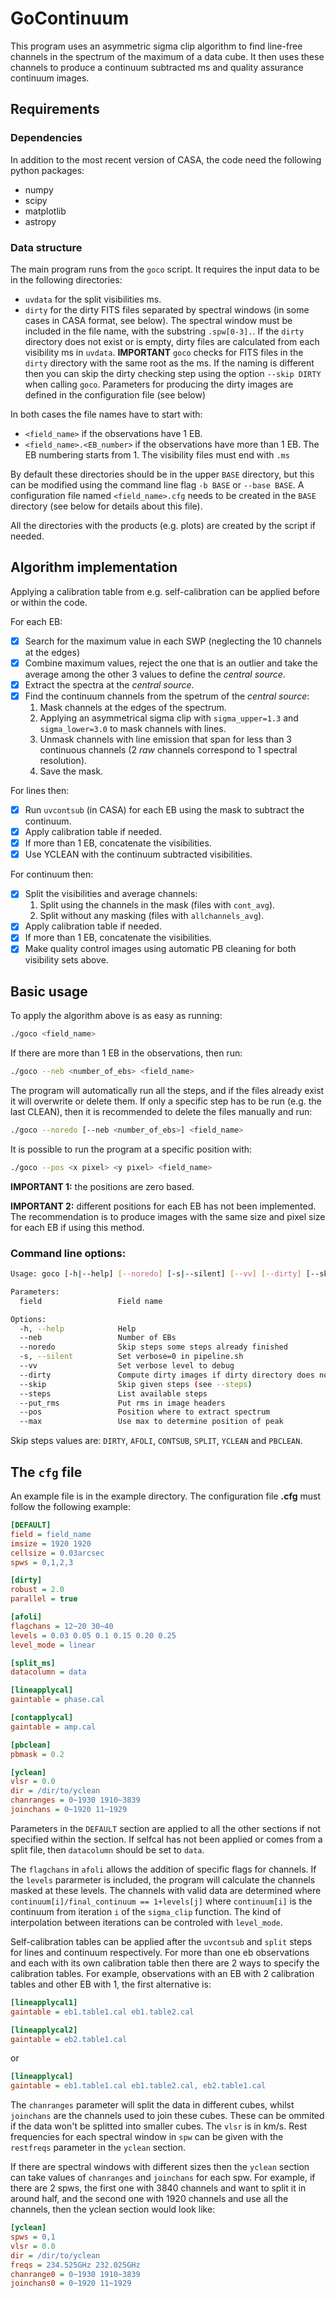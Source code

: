 # GoContinuum

This program uses an asymmetric sigma clip algorithm to find line-free channels
in the spectrum of the maximum of a data cube. It then uses these channels to
produce a continuum subtracted ms and quality assurance continuum images. 

## Requirements

### Dependencies

In addition to the most recent version of CASA, the code need the following 
python packages:
* numpy
* scipy
* matplotlib
* astropy

### Data structure

The main program runs from the `goco` script. It requires the input data
to be in the following directories:
* `uvdata` for the split visibilities ms.
* `dirty` for the dirty FITS files separated by spectral windows (in some cases 
  in CASA format, see below). The spectral window must be included in the file 
  name, with the substring `.spw[0-3].`. If the `dirty` directory does not exist
  or is empty, dirty files are calculated from each visibility ms in `uvdata`. 
  **IMPORTANT** `goco` checks for FITS files in the `dirty` directory with the 
  same root as the ms. If the naming is different then you can skip the dirty 
  checking step using the option `--skip DIRTY` when calling `goco`. Parameters
  for producing the dirty images are defined in the configuration file (see
  below)

In both cases the file names have to start with:
* `<field_name>` if the observations have 1 EB.
* `<field_name>.<EB_number>` if the observations have more than 1 EB. The EB
  numbering starts from 1.
The visibility files must end with `.ms`

By default these directories should be in the upper `BASE` directory, but this 
can be modified using the command line flag `-b BASE` or `--base BASE`. 
A configuration file named `<field_name>.cfg` needs to be created in
the `BASE` directory (see below for details about this file).

All the directories with the products (e.g. plots) are created by the script if
needed.

## Algorithm implementation

Applying a calibration table from e.g. self-calibration can be applied before or
within the code.

For each EB:
- [x] Search for the maximum value in each SWP (neglecting the 10 channels at 
the edges)
- [x] Combine maximum values, reject the one that is an outlier and take the 
average among the other 3 values to define the *central source*.
- [x] Extract the spectra at the *central source*.
- [x] Find the continuum channels from the spetrum of the *central source*:
    1. Mask channels at the edges of the spectrum.
    2. Applying an asymmetrical sigma clip with `sigma_upper=1.3` and 
        `sigma_lower=3.0` to mask channels with lines.
    3. Unmask channels with line emission that span for less than 3 continuous 
        channels (2 *raw* channels correspond to 1 spectral resolution).
    4. Save the mask.

For lines then:
- [x] Run `uvcontsub` (in CASA) for each EB using the mask to subtract the 
    continuum.
- [x] Apply calibration table if needed.
- [x] If more than 1 EB, concatenate the visibilities.
- [x] Use YCLEAN with the continuum subtracted visibilities.

For continuum then:
- [x] Split the visibilities and average channels:
    1. Split using the channels in the mask (files with `cont_avg`).
    2. Split without any masking (files with `allchannels_avg`).
- [x] Apply calibration table if needed.
- [x] If more than 1 EB, concatenate the visibilities.
- [x] Make quality control images using automatic PB cleaning for both
  visibility sets above.

## Basic usage

To apply the algorithm above is as easy as running:
```bash
./goco <field_name>
```

If there are more than 1 EB in the observations, then run:
```bash
./goco --neb <number_of_ebs> <field_name>
```

The program will automatically run all the steps, and if the files already exist
it will overwrite or delete them. If only a specific step has to be run (e.g.
the last CLEAN), then it is recommended to delete the files manually and run:
```bash
./goco --noredo [--neb <number_of_ebs>] <field_name>
```

It is possible to run the program at a specific position with:
```bash
./goco --pos <x pixel> <y pixel> <field_name>
```
**IMPORTANT 1:** the positions are zero based.

**IMPORTANT 2:** different positions for each EB has not been implemented. The
recommendation is to produce images with the same size and pixel size for each
EB if using this method.

### Command line options:
```bash
Usage: goco [-h|--help] [--noredo] [-s|--silent] [--vv] [--dirty] [--skip step [step ...]] [--put_rms] [--pos x y] [--max] field

Parameters:
  field                 Field name

Options:
  -h, --help            Help
  --neb                 Number of EBs
  --noredo              Skip steps some steps already finished
  -s, --silent          Set verbose=0 in pipeline.sh
  --vv                  Set verbose level to debug
  --dirty               Compute dirty images if dirty directory does not exist
  --skip                Skip given steps (see --steps)
  --steps               List available steps
  --put_rms             Put rms in image headers
  --pos                 Position where to extract spectrum
  --max                 Use max to determine position of peak
```
Skip steps values are: `DIRTY`, `AFOLI`, `CONTSUB`, `SPLIT`, `YCLEAN` and `PBCLEAN`.


## The `cfg` file

An example file is in the example directory. The configuration file 
**<field name>.cfg** must follow the following example:
```INI
[DEFAULT]
field = field_name
imsize = 1920 1920
cellsize = 0.03arcsec
spws = 0,1,2,3

[dirty]
robust = 2.0
parallel = true

[afoli]
flagchans = 12~20 30~40
levels = 0.03 0.05 0.1 0.15 0.20 0.25
level_mode = linear

[split_ms]
datacolumn = data

[lineapplycal]
gaintable = phase.cal

[contapplycal]
gaintable = amp.cal

[pbclean]
pbmask = 0.2

[yclean]
vlsr = 0.0
dir = /dir/to/yclean
chanranges = 0~1930 1910~3839
joinchans = 0~1920 11~1929
```

Parameters in the `DEFAULT` section are applied to all the other sections if 
not specified within the section.
If selfcal has not been applied or comes from a split file, then `datacolumn` 
should be set to `data`. 

The `flagchans` in `afoli` allows the addition of specific flags for channels.
If the `levels` pararmeter is included, the program will calculate the channels
masked at these levels. The channels with valid data are determined where 
`continuum[i]/final_continuum == 1+levels[j]` where `continuum[i]` is the continuum
from iteration `i` of the `sigma_clip` function. The kind of interpolation between
iterations can be controled with `level_mode`.

Self-calibration tables can be applied after the `uvcontsub` and `split` steps 
for lines and continuum respectively. For more than one eb observations and each
with its own calibration table then there are 2 ways to specify the calibration
tables. For example, observations with an EB with 2 calibration tables and other 
EB with 1, the first alternative is:
```INI
[lineapplycal1]
gaintable = eb1.table1.cal eb1.table2.cal

[lineapplycal2]
gaintable = eb2.table1.cal
```
or
```INI
[lineapplycal]
gaintable = eb1.table1.cal eb1.table2.cal, eb2.table1.cal
```

The `chanranges` parameter will split the data in different cubes, whilst 
`joinchans` are the channels used to join these cubes. These can be 
ommited if the data won't be splitted into smaller cubes. The `vlsr` is in
km/s. Rest frequencies for each spectral window in `spw` can be given with
the `restfreqs` parameter in the `yclean` section.

If there are spectral windows with different sizes then the `yclean` section 
can take values of `chanranges` and `joinchans` for each spw. For example, if
there are 2 spws, the first one with 3840 channels and want to split it in 
around half, and the second one with 1920 channels and use all the channels, 
then the yclean section would look like:
```INI
[yclean]
spws = 0,1
vlsr = 0.0
dir = /dir/to/yclean
freqs = 234.525GHz 232.025GHz
chanrange0 = 0~1930 1910~3839
joinchans0 = 0~1920 11~1929
```

